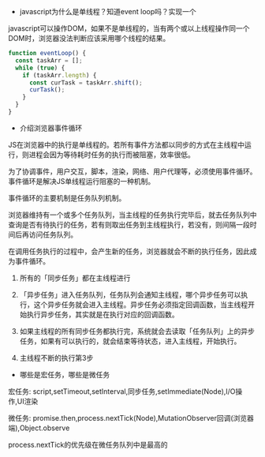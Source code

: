 - javascript为什么是单线程？知道event loop吗？实现一个

javascript可以操作DOM，如果不是单线程的，当有两个或以上线程操作同一个DOM时，浏览器没法判断应该采用哪个线程的结果。

```js
function eventLoop() {
  const taskArr = [];
  while (true) {
    if (taskArr.length) {
      const curTask = taskArr.shift();
      curTask();
    }
  }
}

```

- 介绍浏览器事件循环

JS在浏览器中的执行是单线程的。若所有事件方法都以同步的方式在主线程中运行，则进程会因为等待耗时任务的执行而被阻塞，效率很低。

为了协调事件，用户交互，脚本，渲染，网络、用户代理等，必须使用事件循环。事件循环是解决JS单线程运行阻塞的一种机制。

事件循环的主要机制是任务队列机制。

浏览器维持有一个或多个任务队列，当主线程的任务执行完毕后，就去任务队列中查询是否有待执行的任务，若有则取出任务到主线程执行，若没有，则间隔一段时间后再访问任务队列。

在调用任务执行的过程中，会产生新的任务，浏览器就会不断的执行任务，因此成为事件循环。

1. 所有的「同步任务」都在主线程进行

2. 「异步任务」进入任务队列，任务队列会通知主线程，哪个异步任务可以执行，这个异步任务就会进入主线程。异步任务必须指定回调函数，当主线程开始执行异步任务，其实就是在执行对应的回调函数。

3. 如果主线程的所有同步任务都执行完，系统就会去读取「任务队列」上的异步任务，如果有可以执行的，就会结束等待状态，进入主线程，开始执行。

4. 主线程不断的执行第3步

- 哪些是宏任务，哪些是微任务

宏任务: script,setTimeout,setInterval,同步任务,setImmediate(Node),I/O操作,UI渲染

微任务: promise.then,process.nextTick(Node),MutationObserver回调(浏览器端),Object.observe

process.nextTick的优先级在微任务队列中是最高的